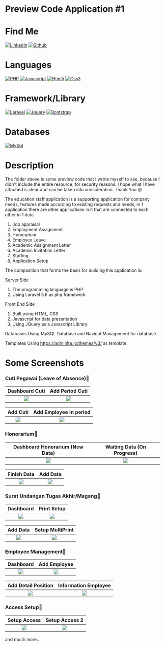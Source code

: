 
# Preview Code Application #1

# Find Me

[![LinkedIn](https://img.shields.io/badge/LinkedIn-0077B5?style=for-the-badge&logo=linkedin&logoColor=white)](https://www.linkedin.com/in/suharyadi-3423a3193/)
[![Github](https://img.shields.io/badge/GitHub-100000?style=for-the-badge&logo=github&logoColor=white)](https://github.com/suharyadi2112)

# Languages

[![PHP](https://img.shields.io/badge/PHP-777BB4?style=for-the-badge&logo=php&logoColor=white)](https://www.php.net/manual/en/index.php)
[![Javascript](https://img.shields.io/badge/JavaScript-323330?style=for-the-badge&logo=javascript&logoColor=F7DF1E)](https://developer.mozilla.org/en-US/docs/Learn/Getting_started_with_the_web/JavaScript_basics?retiredLocale=id)
[![Html5](https://img.shields.io/badge/HTML5-E34F26?style=for-the-badge&logo=html5&logoColor=white)](https://developer.mozilla.org/en-US/docs/Web/HTML)
[![Css3](https://img.shields.io/badge/CSS3-1572B6?style=for-the-badge&logo=css3&logoColor=white)](https://developer.mozilla.org/en-US/docs/Web/CSS)

# Framework/Library

[![Laravel](https://img.shields.io/badge/Laravel-FF2D20?style=for-the-badge&logo=laravel&logoColor=white)](https://laravel.com/)
[![Jquery](https://img.shields.io/badge/jQuery-0769AD?style=for-the-badge&logo=jquery&logoColor=white)](https://jquery.com/)
[![Bootstrap](https://img.shields.io/badge/bootstrap-%23563D7C.svg?style=for-the-badge&logo=bootstrap&logoColor=white)](https://getbootstrap.com/)

# Databases

[![MySql](https://img.shields.io/badge/mysql-%2300f.svg?style=for-the-badge&logo=mysql&logoColor=white)](https://www.mysql.com/)

# Description

The folder above is some preview code that I wrote myself to see, because I didn't include the entire resource, for security reasons. I hope what I have attached is clear and can be taken into consideration. Thank You 😄

The education staff application is a supporting application for company needs, features made according to existing requests and needs,
in 1 application there are other applications in it that are connected to each other in 1 data.

<ol>
  <li>Job appraisal</li><li>Employment Assignment</li><li>Honorarium</li><li>Employee Leave</li><li>Academic Assignment Letter</li><li>Academic Invitation Letter</li><li>Staffing</li><li>Application Setup</li>
</ol> 

The composition that forms the basis for building this application is:
 
Server Side
<ol>
  <li>The programming language is PHP</li>
  <li>Using Laravel 5.8 as php framework</li>
</ol>

Front End Side
<ol>
  <li>Built using HTML, CSS</li>
  <li>Javascript for data presentation</li>
  <li>Using JQuery as a Javascript Library</li>
</ol>

Databases
Using MySQL Database and Navicat Management for database

Templates
Using https://adminlte.io/themes/v3/ as template.

# Some Screenshots

<h3>Cuti Pegawai (Leave of Absence)&#x1F53D;</h3>

Dashboard Cuti             |  Add Period Cuti
:-------------------------:|:-------------------------:
<img src="https://user-images.githubusercontent.com/105489642/168763205-3b9c7958-bc9a-45c4-a81f-b9214af36824.jpg">  |  <img src="https://user-images.githubusercontent.com/105489642/168764589-3092f911-0423-4377-a4dd-a143f8c4ed2a.jpg">

Add Cuti             |  Add Employee in period
:-------------------------:|:-------------------------:
<img src="https://user-images.githubusercontent.com/105489642/168767143-5f529ce0-18d0-43d9-803a-f73581550b44.jpg">  |  <img src="https://user-images.githubusercontent.com/105489642/168767632-65a2294b-4963-4fc4-911a-2bc313277741.jpg">

<h3>Honorarium&#x1F53D;</h3>

Dashboard Honorarium (New Data) | Waiting Data (On Progress)
:-------------------------:|:-------------------------:
<img src="https://user-images.githubusercontent.com/105489642/168768820-b0dfda05-9742-449c-ae23-cd7cdebf0223.jpg">  |  <img src="https://user-images.githubusercontent.com/105489642/168769420-8ed4ff94-6189-4d2b-99a8-e286d8a12760.jpg">

Finish Data | Add Data
:-------------------------:|:-------------------------:
<img src="https://user-images.githubusercontent.com/105489642/168775090-b0a3cf0c-7645-429b-ac56-41c50c3445fc.jpg">  |  <img src="https://user-images.githubusercontent.com/105489642/168775155-2709ef00-3ba2-418c-be2a-b9815d04db52.jpg">

<h3>Surat Undangan Tugas Akhir/Magang&#x1F53D;</h3>

Dashboard | Print Setup
:-------------------------:|:-------------------------:
<img src="https://user-images.githubusercontent.com/105489642/168777297-819f7f41-23ad-43ca-b7ef-e70d4986096a.jpg">  |  <img src="https://user-images.githubusercontent.com/105489642/168777384-853b0569-e3a2-45a6-bf5b-8ee548576b00.jpg">

Add Data | Setup MultiPrint
:-------------------------:|:-------------------------:
<img src="https://user-images.githubusercontent.com/105489642/168777891-a720137a-50f0-4a95-9c15-4eca9d349f83.jpg">  |  <img src="https://user-images.githubusercontent.com/105489642/168777964-609c7b53-f628-49af-be8c-540f9ea0d3a7.jpg">

<h3>Employee Management&#x1F53D;</h3>

Dashboard | Add Employee
:-------------------------:|:-------------------------:
<img src="https://user-images.githubusercontent.com/105489642/168792693-10b48861-dac2-432d-bd13-e248fad8720e.jpg">  |  <img src="https://user-images.githubusercontent.com/105489642/168792763-5edbe93a-3391-44d3-8dfe-a137cb1db74f.jpg">

Add Detail Position | Information Employee
:-------------------------:|:-------------------------:
<img src="https://user-images.githubusercontent.com/105489642/168793107-6147c2be-65e7-433b-a1b6-b217ca5895d2.jpg">  |  <img src="https://user-images.githubusercontent.com/105489642/168793168-f50bab35-35e0-4147-92b3-31c57cfbf171.jpg">

<h3>Access Setup&#x1F53D;</h3>

Setup Access | Setup Access 2
:-------------------------:|:-------------------------:
<img src="https://user-images.githubusercontent.com/105489642/168778712-88e95fec-e0ea-4b4e-bbfa-70065e5ae706.jpg">  |  <img src="https://user-images.githubusercontent.com/105489642/168779130-d9194e75-569c-4463-b780-6c8303a281e9.jpg">

and much more..
